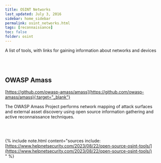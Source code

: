 ```yaml
---
title: OSINT Networks
last_updated: July 3, 2016
sidebar: home_sidebar
permalink: osint_networks.html
tags: [reconnaissance] 
toc: false
folder: osint
---
```


A list of tools, with links for gaining information about networks and devices




<br/><br/>

## OWASP Amass
[https://github.com/owasp-amass/amass](https://github.com/owasp-amass/amass){:target="_blank"}

The OWASP Amass Project performs network mapping of attack surfaces and external asset discovery using open source information gathering and active reconnaissance techniques.


<br/><br/>

{% include note.html content="sources include: <br/>[https://www.helpnetsecurity.com/2023/08/22/open-source-osint-tools/](https://www.helpnetsecurity.com/2023/08/22/open-source-osint-tools/)<br/>" %}

